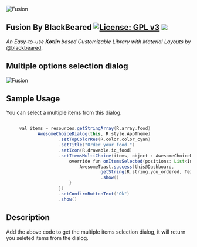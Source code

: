![Fusion](https://github.com/blackbeared/fusion/blob/master/logo.png)

## Fusion By BlackBeared  [![License: GPL v3](https://img.shields.io/badge/License-GPL%20v3-blue.svg)](https://www.gnu.org/licenses/gpl-3.0) [![](https://jitpack.io/v/blackbeared/fusion.svg)](https://jitpack.io/#blackbeared/fusion)

_An Easy-to-use **Kotlin** based Customizable Library with Material Layouts_ by [@blackbeared](http://www.linkedin.com/er-sandip-savaliya).

##  Multiple options selection dialog

![Fusion](https://github.com/blackbeared/fusion/blob/master/choice.gif)

## Sample Usage
You can select a multiple items from this dialog.


```gradle

     val items = resources.getStringArray(R.array.food)
            AwesomeChoiceDialog(this, R.style.AppTheme)
                    .setTopColorRes(R.color.color_cyan)
                    .setTitle("Order your food.")
                    .setIcon(R.drawable.ic_food)
                    .setItemsMultiChoice(items, object : AwesomeChoiceDialog.OnItemsSelectedListener<String> {
                        override fun onItemsSelected(positions: List<Int>, items: List<String>) {
                            AwesomeToast.success(this@Dashboard,
                                    getString(R.string.you_ordered, TextUtils.join("\n", items)))
                                    .show()
                        }
                    })
                    .setConfirmButtonText("Ok")
                    .show()

```

## Description

Add the above code to get the multiple items selection dialog, it will return you seleted items from the dialog.
